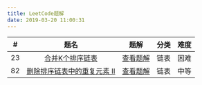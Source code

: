 ```yaml
---
title: LeetCode题解
date: 2019-03-20 11:00:31
---
```


|  #   |                             题名                             |                             题解                             | 分类 | 难度 |
| :--: | :----------------------------------------------------------: | :----------------------------------------------------------: | :--: | :--: |
|  23  | [合并K个排序链表](https://leetcode-cn.com/problems/merge-k-sorted-lists/) |  [查看题解](/2019/02/22/leetcode-23-merge-k-sorted-lists/)   | 链表 | 困难 |
|  82  | [删除排序链表中的重复元素 II](https://leetcode-cn.com/problems/remove-duplicates-from-sorted-list-ii/) | [查看题解](/2019/02/27/leetcode-82-remove-duplicates-from-sorted-list-ii/) | 链表 | 中等 |

